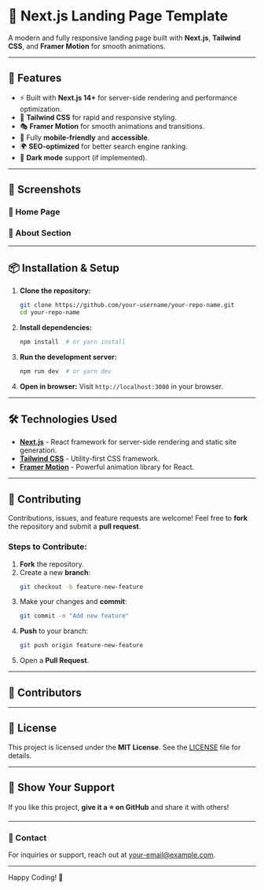 # 🌟 Next.js Landing Page Template



A modern and fully responsive landing page built with **Next.js**, **Tailwind CSS**, and **Framer Motion** for smooth animations.

---

## 🚀 Features

- ⚡ Built with **Next.js 14+** for server-side rendering and performance optimization.
- 🎨 **Tailwind CSS** for rapid and responsive styling.
- 🎭 **Framer Motion** for smooth animations and transitions.
- 📱 Fully **mobile-friendly** and **accessible**.
- 🌍 **SEO-optimized** for better search engine ranking.
- 🌟 **Dark mode** support (if implemented).

---

## 📸 Screenshots

### 📌 Home Page



### 📌 About Section



---

## 📦 Installation & Setup

1. **Clone the repository:**
   ```sh
   git clone https://github.com/your-username/your-repo-name.git
   cd your-repo-name
   ```
2. **Install dependencies:**
   ```sh
   npm install  # or yarn install
   ```
3. **Run the development server:**
   ```sh
   npm run dev  # or yarn dev
   ```
4. **Open in browser:** Visit `http://localhost:3000` in your browser.

---

## 🛠️ Technologies Used

- [**Next.js**](https://nextjs.org/) - React framework for server-side rendering and static site generation.
- [**Tailwind CSS**](https://tailwindcss.com/) - Utility-first CSS framework.
- [**Framer Motion**](https://www.framer.com/motion/) - Powerful animation library for React.

---

## 🤝 Contributing

Contributions, issues, and feature requests are welcome! Feel free to **fork** the repository and submit a **pull request**.

### Steps to Contribute:

1. **Fork** the repository.
2. Create a new **branch**:
   ```sh
   git checkout -b feature-new-feature
   ```
3. Make your changes and **commit**:
   ```sh
   git commit -m "Add new feature"
   ```
4. **Push** to your branch:
   ```sh
   git push origin feature-new-feature
   ```
5. Open a **Pull Request**.

---

## 👥 Contributors

---

## 📜 License

This project is licensed under the **MIT License**. See the [LICENSE](LICENSE) file for details.

---

## 🌟 Show Your Support

If you like this project, **give it a ⭐ on GitHub** and share it with others!

---

### 📧 Contact

For inquiries or support, reach out at [your-email@example.com](mailto\:your-email@example.com).

---

Happy Coding! 🚀


